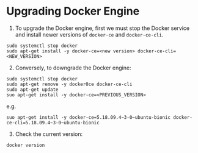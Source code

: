 # Upgrading Docker Engine

1.  To upgrade the Docker engine, first we must stop the Docker service and install newer versions of `docker-ce` and `docker-ce-cli`.

```
sudo systemctl stop docker
sudo apt-get install -y docker-ce=<new version> docker-ce-cli=<NEW_VERSION>
```

2. Conversely, to downgrade the Docker engine:

```
sudo systemctl stop docker
sudo apt-get remove -y docker0ce docker-ce-cli
sudo apt-get update
suo apt-get install -y docker-ce=<PREVIOUS_VERSION>
```

e.g.

```
suo apt-get install -y docker-ce=5.18.09.4~3-0~ubuntu-bionic docker-ce-cli=5.18.09.4~3-0~ubuntu-bionic
```

3. Check the current version:

```
docker version
```
